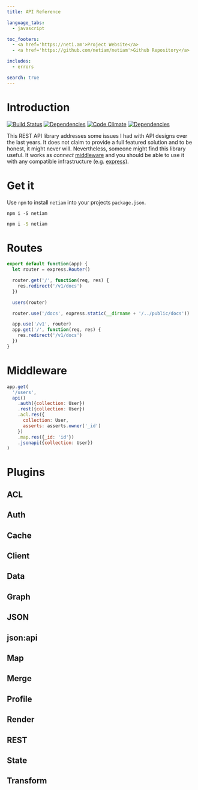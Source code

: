 ```yaml
---
title: API Reference

language_tabs:
  - javascript

toc_footers:
  - <a href='https://neti.am'>Project Website</a>
  - <a href='https://github.com/netiam/netiam'>Github Repository</a>

includes:
  - errors

search: true
---
```


# Introduction


[![Build Status](https://travis-ci.org/netiam/netiam.svg)](https://travis-ci.org/netiam/netiam)
[![Dependencies](https://david-dm.org/netiam/netiam.svg)](https://david-dm.org/netiam/netiam)
[![Code Climate](https://codeclimate.com/github/netiam/netiam/badges/gpa.svg)](https://codeclimate.com/github/netiam/netiam)
[![Dependencies](https://david-dm.org/netiam/netiam.svg)](https://david-dm.org/netiam/netiam)

This REST API library addresses some issues I had with API designs over the
last years. It does not claim to provide a full featured solution and to be
honest, it might never will. Nevertheless, someone might find this library
useful. It works as *connect* [middleware](https://github.com/senchalabs/connect)
and you should be able to use it with any compatible infrastructure
(e.g. [express](http://expressjs.com/)).

# Get it

Use `npm` to install `netiam` into your projects `package.json`.

`npm i -S netiam`

```bash
npm i -S netiam
```

# Routes

```js
export default function(app) {
  let router = express.Router()

  router.get('/', function(req, res) {
    res.redirect('/v1/docs')
  })

  users(router)

  router.use('/docs', express.static(__dirname + '/../public/docs'))

  app.use('/v1', router)
  app.get('/', function(req, res) {
    res.redirect('/v1/docs')
  })
}
```

# Middleware

```js
app.get(
  '/users',
  api()
    .auth({collection: User})
    .rest({collection: User})
    .acl.res({
      collection: User,
      asserts: asserts.owner('_id')
    })
    .map.res({_id: 'id'})
    .jsonapi({collection: User})
)
```

# Plugins

## ACL

## Auth

## Cache

## Client

## Data

## Graph

## JSON

## json:api

## Map

## Merge

## Profile

## Render

## REST

## State

## Transform
